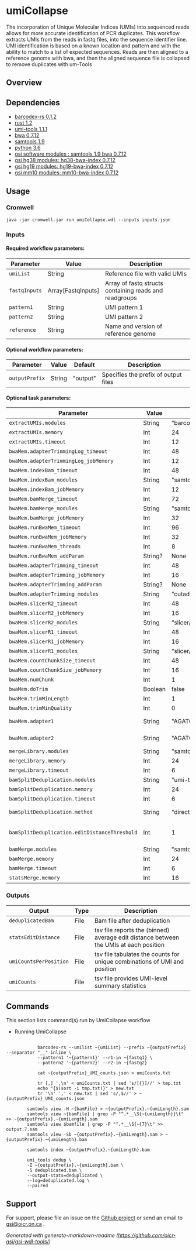 # umiCollapse

The incorporation of Unique Molecular Indices (UMIs) into sequenced reads allows for more accurate identification of PCR duplicates. This workflow extracts UMIs from the reads in fastq files, into the sequence identifier line. UMI identification is based on a known location and pattern and with the ability to match to a list of expected sequences. Reads are then aligned to a reference genome with bwa, and then the aligned sequence file is collapsed to remove duplicates with um-Tools

## Overview

## Dependencies

* [barcodex-rs 0.1.2](https://github.com/oicr-gsi/barcodex-rs/archive/v0.1.2.tar.gz)
* [rust 1.2](https://www.rust-lang.org/tools/install)
* [umi-tools 1.1.1](https://github.com/CGATOxford/UMI-tools/archive/1.1.1.tar.gz)
* [bwa 0.7.12](https://github.com/lh3/bwa/archive/0.7.12.tar.gz)
* [samtools 1.9](https://github.com/samtools/samtools/archive/0.1.19.tar.gz)
* [python 3.6](https://www.python.org/downloads/)
* [gsi software modules : samtools 1.9 bwa 0.7.12](https://gitlab.oicr.on.ca/ResearchIT/modulator)
* [gsi hg38 modules:  hg38-bwa-index 0.7.12](https://gitlab.oicr.on.ca/ResearchIT/modulator)
* [gsi hg19 modules:  hg19-bwa-index 0.7.12](https://gitlab.oicr.on.ca/ResearchIT/modulator)
* [gsi mm10 modules:  mm10-bwa-index 0.7.12](https://gitlab.oicr.on.ca/ResearchIT/modulator)


## Usage

### Cromwell
```
java -jar cromwell.jar run umiCollapse.wdl --inputs inputs.json
```

### Inputs

#### Required workflow parameters:
Parameter|Value|Description
---|---|---
`umiList`|String|Reference file with valid UMIs
`fastqInputs`|Array[FastqInputs]|Array of fastq structs containing reads and readgroups
`pattern1`|String|UMI pattern 1
`pattern2`|String|UMI pattern 2
`reference`|String|Name and version of reference genome


#### Optional workflow parameters:
Parameter|Value|Default|Description
---|---|---|---
`outputPrefix`|String|"output"|Specifies the prefix of output files


#### Optional task parameters:
Parameter|Value|Default|Description
---|---|---|---
`extractUMIs.modules`|String|"barcodex-rs/0.1.2 rust/1.45.1"|Required environment modules
`extractUMIs.memory`|Int|24|Memory allocated for this job
`extractUMIs.timeout`|Int|12|Time in hours before task timeout
`bwaMem.adapterTrimmingLog_timeout`|Int|48|Hours before task timeout
`bwaMem.adapterTrimmingLog_jobMemory`|Int|12|Memory allocated indexing job
`bwaMem.indexBam_timeout`|Int|48|Hours before task timeout
`bwaMem.indexBam_modules`|String|"samtools/1.9"|Modules for running indexing job
`bwaMem.indexBam_jobMemory`|Int|12|Memory allocated indexing job
`bwaMem.bamMerge_timeout`|Int|72|Hours before task timeout
`bwaMem.bamMerge_modules`|String|"samtools/1.9"|Required environment modules
`bwaMem.bamMerge_jobMemory`|Int|32|Memory allocated indexing job
`bwaMem.runBwaMem_timeout`|Int|96|Hours before task timeout
`bwaMem.runBwaMem_jobMemory`|Int|32|Memory allocated for this job
`bwaMem.runBwaMem_threads`|Int|8|Requested CPU threads
`bwaMem.runBwaMem_addParam`|String?|None|Additional BWA parameters
`bwaMem.adapterTrimming_timeout`|Int|48|Hours before task timeout
`bwaMem.adapterTrimming_jobMemory`|Int|16|Memory allocated for this job
`bwaMem.adapterTrimming_addParam`|String?|None|Additional cutadapt parameters
`bwaMem.adapterTrimming_modules`|String|"cutadapt/1.8.3"|Required environment modules
`bwaMem.slicerR2_timeout`|Int|48|Hours before task timeout
`bwaMem.slicerR2_jobMemory`|Int|16|Memory allocated for this job
`bwaMem.slicerR2_modules`|String|"slicer/0.3.0"|Required environment modules
`bwaMem.slicerR1_timeout`|Int|48|Hours before task timeout
`bwaMem.slicerR1_jobMemory`|Int|16|Memory allocated for this job
`bwaMem.slicerR1_modules`|String|"slicer/0.3.0"|Required environment modules
`bwaMem.countChunkSize_timeout`|Int|48|Hours before task timeout
`bwaMem.countChunkSize_jobMemory`|Int|16|Memory allocated for this job
`bwaMem.numChunk`|Int|1|number of chunks to split fastq file [1, no splitting]
`bwaMem.doTrim`|Boolean|false|if true, adapters will be trimmed before alignment
`bwaMem.trimMinLength`|Int|1|minimum length of reads to keep [1]
`bwaMem.trimMinQuality`|Int|0|minimum quality of read ends to keep [0]
`bwaMem.adapter1`|String|"AGATCGGAAGAGCACACGTCTGAACTCCAGTCAC"|adapter sequence to trim from read 1 [AGATCGGAAGAGCACACGTCTGAACTCCAGTCAC]
`bwaMem.adapter2`|String|"AGATCGGAAGAGCGTCGTGTAGGGAAAGAGTGT"|adapter sequence to trim from read 2 [AGATCGGAAGAGCGTCGTGTAGGGAAAGAGTGT]
`mergeLibrary.modules`|String|"samtools/1.9"|Required environment modules
`mergeLibrary.memory`|Int|24|Memory allocated for indexing job
`mergeLibrary.timeout`|Int|6|Hours before task timeout
`bamSplitDeduplication.modules`|String|"umi-tools/1.0.0 samtools/1.9"|Required environment modules
`bamSplitDeduplication.memory`|Int|24|Memory allocated for this job
`bamSplitDeduplication.timeout`|Int|6|Time in hours before task timeout
`bamSplitDeduplication.method`|String|"directional"|What method to use to identify group of reads with the same (or similar) UMI(s)?
`bamSplitDeduplication.editDistanceThreshold`|Int|1|Parametr for the adjacency and cluster methods, the threshold for the edit distance to connect two UMIs in the network.
`bamMerge.modules`|String|"samtools/1.9"|Required environment modules
`bamMerge.memory`|Int|24|Memory allocated for indexing job
`bamMerge.timeout`|Int|6|Hours before task timeout
`statsMerge.memory`|Int|16|Memory allocated for this job


### Outputs

Output | Type | Description
---|---|---
`deduplicatedBam`|File|Bam file after deduplication
`statsEditDistance`|File|tsv file reports the (binned) average edit distance between the UMIs at each position
`umiCountsPerPosition`|File|tsv file tabulates the counts for unique combinations of UMI and position
`umiCounts`|File|tsv file provides UMI-level summary statistics


## Commands
   This section lists command(s) run by UmiCollapse workflow
   
   * Running UmiCollapse
   
  
   ```
   
               barcodex-rs --umilist ~{umiList} --prefix ~{outputPrefix} --separator "__" inline \
               --pattern1 '~{pattern1}' --r1-in ~{fastq1} \
               --pattern2 '~{pattern2}' --r2-in ~{fastq2} 
   
               cat ~{outputPrefix}_UMI_counts.json > umiCounts.txt
   
               tr [,] ',\n' < umiCounts.txt | sed 's/[{}]//' > tmp.txt
               echo "{$(sort -i tmp.txt)}" > new.txt
               tr '\n' ',' < new.txt | sed 's/,$//' > ~{outputPrefix}_UMI_counts.json
  ```
   ```
           samtools view -H ~{bamFile} > ~{outputPrefix}.~{umiLength}.sam
           samtools view ~{bamFile} | grep -P "^.*__\S{~{umiLength}}\t" >> ~{outputPrefix}.~{umiLength}.sam
           samtools view $bamfile | grep -P "^.*__\S{~{7}\t" >> output.7.sam
           samtools view -Sb ~{outputPrefix}.~{umiLength}.sam > ~{outputPrefix}.~{umiLength}.bam
   
           samtools index ~{outputPrefix}.~{umiLength}.bam
   
           umi_tools dedup \
           -I ~{outputPrefix}.~{umiLength}.bam \
           -S deduplicated.bam \
           --output-stats=deduplicated \
           --log=deduplicated.log \
           --paired 
  ```
 ## Support

For support, please file an issue on the [Github project](https://github.com/oicr-gsi) or send an email to gsi@oicr.on.ca .

_Generated with generate-markdown-readme (https://github.com/oicr-gsi/gsi-wdl-tools/)_
